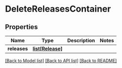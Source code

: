 # DeleteReleasesContainer

## Properties
Name | Type | Description | Notes
------------ | ------------- | ------------- | -------------
**releases** | [**list[Release]**](Release.md) |  | 

[[Back to Model list]](../README.md#documentation-for-models) [[Back to API list]](../README.md#documentation-for-api-endpoints) [[Back to README]](../README.md)

